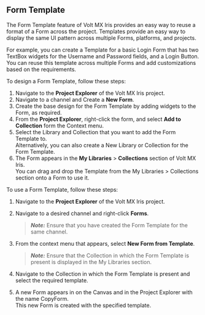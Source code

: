                           


Form Template
-------------

The Form Template feature of Volt MX Iris provides an easy way to reuse a format of a Form across the project. Templates provide an easy way to display the same UI pattern across multiple Forms, platforms, and projects.

For example, you can create a Template for a basic Login Form that has two TextBox widgets for the Username and Password fields, and a Login Button. You can reuse this template across multiple Forms and add customizations based on the requirements.

To design a Form Template, follow these steps:

1.  Navigate to the **Project Explorer** of the Volt MX Iris project.
2.  Navigate to a channel and Create a **New Form**.
3.  Create the base design for the Form Template by adding widgets to the Form, as required.
4.  From the **Project Explorer**, right-click the form, and select **Add to Collection** form the Context menu.
5.  Select the Library and Collection that you want to add the Form Template to.  
    Alternatively, you can also create a New Library or Collection for the Form Template.
6.  The Form appears in the **My Libraries** > **Collections** section of Volt MX Iris.  
    You can drag and drop the Template from the My Libraries > Collections section onto a Form to use it.

To use a Form Template, follow these steps:

1.  Navigate to the **Project Explorer** of the Volt MX Iris project.
2.  Navigate to a desired channel and right-click **Forms**.
    
    > **_Note:_** Ensure that you have created the Form Template for the same channel.
    
3.  From the context menu that appears, select **New Form from Template**.
    
    > **_Note:_** Ensure that the Collection in which the Form Template is present is displayed in the My Libraries section.
    
4.  Navigate to the Collection in which the Form Template is present and select the required template.
5.  A new Form appears in on the Canvas and in the Project Explorer with the name CopyForm.  
    This new Form is created with the specified template.
